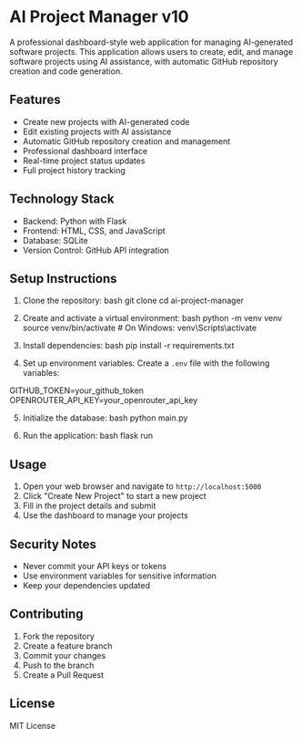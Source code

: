 # AI Project Manager v10

A professional dashboard-style web application for managing AI-generated software projects. This application allows users to create, edit, and manage software projects using AI assistance, with automatic GitHub repository creation and code generation.

## Features

- Create new projects with AI-generated code
- Edit existing projects with AI assistance
- Automatic GitHub repository creation and management
- Professional dashboard interface
- Real-time project status updates
- Full project history tracking

## Technology Stack

- Backend: Python with Flask
- Frontend: HTML, CSS, and JavaScript
- Database: SQLite
- Version Control: GitHub API integration

## Setup Instructions

1. Clone the repository:
bash
git clone <repository-url>
cd ai-project-manager


2. Create and activate a virtual environment:
bash
python -m venv venv
source venv/bin/activate  # On Windows: venv\Scripts\activate


3. Install dependencies:
bash
pip install -r requirements.txt


4. Set up environment variables:
Create a `.env` file with the following variables:

GITHUB_TOKEN=your_github_token
OPENROUTER_API_KEY=your_openrouter_api_key


5. Initialize the database:
bash
python main.py


6. Run the application:
bash
flask run


## Usage

1. Open your web browser and navigate to `http://localhost:5000`
2. Click "Create New Project" to start a new project
3. Fill in the project details and submit
4. Use the dashboard to manage your projects

## Security Notes

- Never commit your API keys or tokens
- Use environment variables for sensitive information
- Keep your dependencies updated

## Contributing

1. Fork the repository
2. Create a feature branch
3. Commit your changes
4. Push to the branch
5. Create a Pull Request

## License

MIT License
